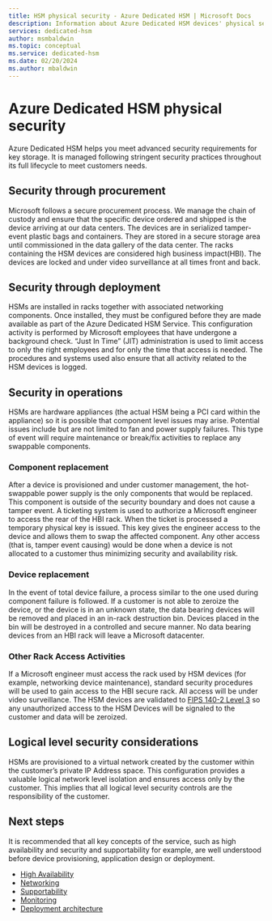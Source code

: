 ```yaml
---
title: HSM physical security - Azure Dedicated HSM | Microsoft Docs
description: Information about Azure Dedicated HSM devices' physical security in data centers
services: dedicated-hsm
author: msmbaldwin
ms.topic: conceptual
ms.service: dedicated-hsm
ms.date: 02/20/2024
ms.author: mbaldwin
---
```

# Azure Dedicated HSM physical security

Azure Dedicated HSM helps you meet advanced security requirements for key storage. It is managed following stringent security practices throughout its full lifecycle to meet customers needs.

## Security through procurement

Microsoft follows a secure procurement process. We manage the chain of custody and ensure that the specific device ordered and shipped is the device arriving at our data centers. The devices are in serialized tamper-event plastic bags and containers. They are stored in a secure storage area until commissioned in the data gallery of the data center.  The racks containing the HSM devices are considered high business impact(HBI). The devices are locked and under video surveillance at all times front and back.

## Security through deployment

HSMs are installed in racks together with associated networking components. Once installed, they must be configured before they are made available as part of the Azure Dedicated HSM Service. This configuration activity is performed by Microsoft employees that have undergone a background check. “Just In Time” (JIT) administration is used to limit access to only the right employees and for only the time that access is needed. The procedures and systems used also ensure that all activity related to the HSM devices is logged.

## Security in operations

HSMs are hardware appliances (the actual HSM being a PCI card within the appliance) so it is possible that component level issues may arise. Potential issues include but are not limited to fan and power supply failures. This type of event will require maintenance or break/fix activities to replace any swappable components.

### Component replacement

After a device is provisioned and under customer management, the hot-swappable power supply is the only components that would be replaced. This component is outside of the security boundary and does not cause a tamper event. A ticketing system is used to authorize a Microsoft engineer to access the rear of the HBI rack. When the ticket is processed a temporary physical key is issued. This key gives the engineer access to the device and allows them to swap the affected component. Any other access (that is, tamper event causing) would be done when a device is not allocated to a customer thus minimizing security and availability risk.  

### Device replacement

In the event of total device failure, a process similar to the one used during component failure is followed. If a customer is not able to zeroize the device, or the device is in an unknown state, the data bearing devices will be removed and placed in an in-rack destruction bin. Devices placed in the bin will be destroyed in a controlled and secure manner. No data bearing devices from an HBI rack will leave a Microsoft datacenter.

### Other Rack Access Activities

If a Microsoft engineer must access the rack used by HSM devices (for example, networking device maintenance), standard security procedures will be used to gain access to the HBI secure rack. All access will be under video surveillance. The HSM devices are validated to [FIPS 140-2 Level 3](https://nvlpubs.nist.gov/nistpubs/FIPS/NIST.FIPS.140-2.pdf) so any unauthorized access to the HSM Devices will be signaled to the customer and data will be zeroized.

## Logical level security considerations

HSMs are provisioned to a virtual network created by the customer within the customer’s private IP Address space.  This configuration provides a valuable logical network level isolation and ensures access only by the customer. This implies that all logical level security controls are the responsibility of the customer.

## Next steps

It is recommended that all key concepts of the service, such as high availability and security and supportability for example, are well understood before device provisioning, application design or deployment.

* [High Availability](high-availability.md)
* [Networking](networking.md)
* [Supportability](supportability.md)
* [Monitoring](monitoring.md)
* [Deployment architecture](deployment-architecture.md)
